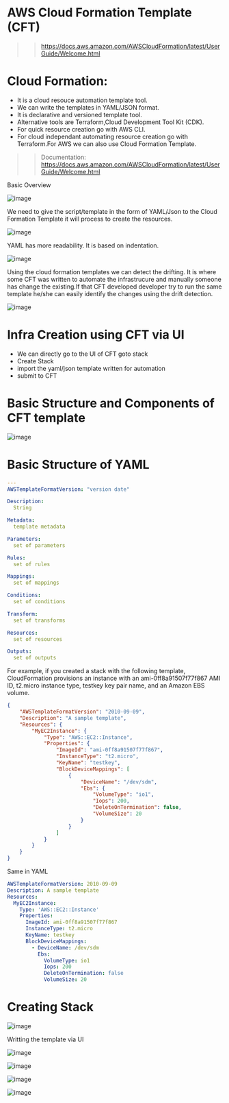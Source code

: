 # AWS Cloud Formation Template (CFT)
>> https://docs.aws.amazon.com/AWSCloudFormation/latest/UserGuide/Welcome.html
# Cloud Formation:
- It is a cloud resouce automation template tool.
- We can write the templates in YAML/JSON format.
- It is declarative and versioned template tool.
- Alternative tools are Terraform,Cloud Development Tool Kit (CDK).
- For quick resource creation go with AWS CLI.
- For cloud independant automating resource creation go with Terraform.For AWS we can also use Cloud Formation Template.
  
>> Documentation: https://docs.aws.amazon.com/AWSCloudFormation/latest/UserGuide/Welcome.html

Basic Overview

![image](https://github.com/mallikharjuna160003/30-Days-of-AWS/assets/74324685/42bddbdb-b7bb-4409-8521-259ba53003de)

We need to give the script/template in the form of YAML/Json to the Cloud Formation Template it will process to create the resources.

![image](https://github.com/mallikharjuna160003/30-Days-of-AWS/assets/74324685/9f7ed6ac-e13e-4394-866b-ecfa6658f41b)

YAML has more readability. It is based on indentation.

![image](https://github.com/mallikharjuna160003/30-Days-of-AWS/assets/74324685/2e275cf8-afe8-4446-9eb9-7e459c61df26)

Using the cloud formation templates we can detect the drifting. It is where some CFT was written to automate the infrastrucure and manually someone has change the existing.If that CFT developed developer try to run the same template he/she can easily identify the changes using the drift detection.

![image](https://github.com/mallikharjuna160003/30-Days-of-AWS/assets/74324685/6ce3e7c0-6159-4c63-b236-de091fe072bc)

# Infra Creation using CFT via UI
- We can directly go to the UI of  CFT goto stack
- Create Stack
- import the yaml/json template written for automation
- submit to CFT

# Basic Structure and Components of CFT template
![image](https://github.com/mallikharjuna160003/30-Days-of-AWS/assets/74324685/10f06911-74cd-46a7-92c0-27a77927bc15)

# Basic Structure of YAML

```yaml
---
AWSTemplateFormatVersion: "version date"

Description:
  String

Metadata:
  template metadata

Parameters:
  set of parameters

Rules:
  set of rules

Mappings:
  set of mappings

Conditions:
  set of conditions

Transform:
  set of transforms

Resources:
  set of resources

Outputs:
  set of outputs

```


For example, if you created a stack with the following template, CloudFormation provisions an instance with an ami-0ff8a91507f77f867 AMI ID, t2.micro instance type, testkey key pair name, and an Amazon EBS volume.

```json
{
    "AWSTemplateFormatVersion": "2010-09-09",
    "Description": "A sample template",
    "Resources": {
        "MyEC2Instance": {
            "Type": "AWS::EC2::Instance",
            "Properties": {
                "ImageId": "ami-0ff8a91507f77f867",
                "InstanceType": "t2.micro",
                "KeyName": "testkey",
                "BlockDeviceMappings": [
                    {
                        "DeviceName": "/dev/sdm",
                        "Ebs": {
                            "VolumeType": "io1",
                            "Iops": 200,
                            "DeleteOnTermination": false,
                            "VolumeSize": 20
                        }
                    }
                ]
            }
        }
    }
}
```
Same in YAML

```yaml
AWSTemplateFormatVersion: 2010-09-09
Description: A sample template
Resources:
  MyEC2Instance:
    Type: 'AWS::EC2::Instance'
    Properties:
      ImageId: ami-0ff8a91507f77f867
      InstanceType: t2.micro
      KeyName: testkey
      BlockDeviceMappings:
        - DeviceName: /dev/sdm
          Ebs:
            VolumeType: io1
            Iops: 200
            DeleteOnTermination: false
            VolumeSize: 20

```

# Creating Stack

![image](https://github.com/mallikharjuna160003/30-Days-of-AWS/assets/74324685/43ae0c71-b3fa-413c-aa93-535471bb546b)

Writting the template via UI

![image](https://github.com/mallikharjuna160003/30-Days-of-AWS/assets/74324685/02601db1-3f52-4652-98fa-6e72e964097c)


![image](https://github.com/mallikharjuna160003/30-Days-of-AWS/assets/74324685/7c125e22-a67c-4c5e-a556-f6ebe21ed5e2)

![image](https://github.com/mallikharjuna160003/30-Days-of-AWS/assets/74324685/08c5155b-0d37-44e8-b663-aaf990c7a618)

![image](https://github.com/mallikharjuna160003/30-Days-of-AWS/assets/74324685/fa6e1df6-4c38-4f9a-9192-91aacbd0cc37)



